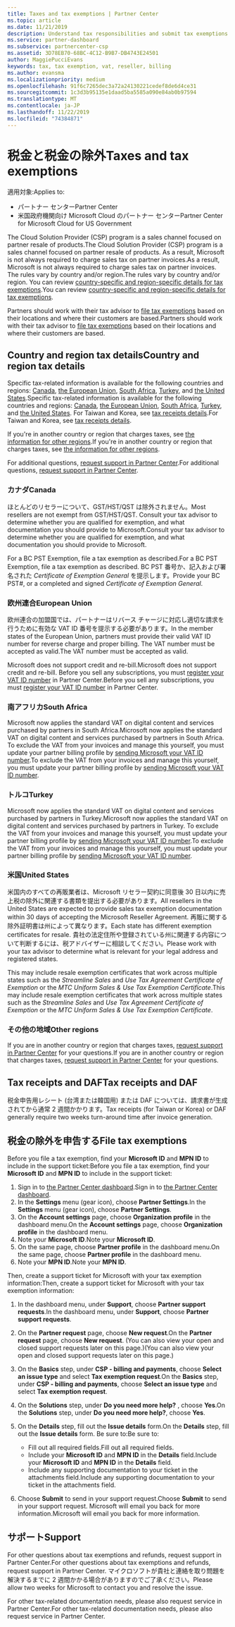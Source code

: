 ```yaml
---
title: Taxes and tax exemptions | Partner Center
ms.topic: article
ms.date: 11/21/2019
description: Understand tax responsibilities and submit tax exemptions for your CSP sales.
ms.service: partner-dashboard
ms.subservice: partnercenter-csp
ms.assetid: 3D78EB70-68BC-4C12-B9B7-DB4743E24501
author: MaggiePucciEvans
keywords: tax, tax exemption, vat, reseller, billing
ms.author: evansma
ms.localizationpriority: medium
ms.openlocfilehash: 91f6c7265dec3a72a24130221cedef8de6d4ce31
ms.sourcegitcommit: 1c3d3b95135e1daad5ba5585a090e84ab0b97594
ms.translationtype: MT
ms.contentlocale: ja-JP
ms.lasthandoff: 11/22/2019
ms.locfileid: "74384871"
---
```

# <a name="taxes-and-tax-exemptions"></a><span data-ttu-id="1f4ca-104">税金と税金の除外</span><span class="sxs-lookup"><span data-stu-id="1f4ca-104">Taxes and tax exemptions</span></span>

<span data-ttu-id="1f4ca-105">適用対象:</span><span class="sxs-lookup"><span data-stu-id="1f4ca-105">Applies to:</span></span>

- <span data-ttu-id="1f4ca-106">パートナー センター</span><span class="sxs-lookup"><span data-stu-id="1f4ca-106">Partner Center</span></span>
- <span data-ttu-id="1f4ca-107">米国政府機関向け Microsoft Cloud のパートナー センター</span><span class="sxs-lookup"><span data-stu-id="1f4ca-107">Partner Center for Microsoft Cloud for US Government</span></span>

<span data-ttu-id="1f4ca-108">The Cloud Solution Provider (CSP) program is a sales channel focused on partner resale of products.</span><span class="sxs-lookup"><span data-stu-id="1f4ca-108">The Cloud Solution Provider (CSP) program is a sales channel focused on partner resale of products.</span></span> <span data-ttu-id="1f4ca-109">As a result, Microsoft is not always required to charge sales tax on partner invoices.</span><span class="sxs-lookup"><span data-stu-id="1f4ca-109">As a result, Microsoft is not always required to charge sales tax on partner invoices.</span></span> <span data-ttu-id="1f4ca-110">The rules vary by country and/or region.</span><span class="sxs-lookup"><span data-stu-id="1f4ca-110">The rules vary by country and/or region.</span></span> <span data-ttu-id="1f4ca-111">You can review [country-specific and region-specific details for tax exemptions](#country-and-region-tax-details).</span><span class="sxs-lookup"><span data-stu-id="1f4ca-111">You can review [country-specific and region-specific details for tax exemptions](#country-and-region-tax-details).</span></span>

<span data-ttu-id="1f4ca-112">Partners should work with their tax advisor to [file tax exemptions](#file-tax-exemptions) based on their locations and where their customers are based.</span><span class="sxs-lookup"><span data-stu-id="1f4ca-112">Partners should work with their tax advisor to [file tax exemptions](#file-tax-exemptions) based on their locations and where their customers are based.</span></span>

## <a name="country-and-region-tax-details"></a><span data-ttu-id="1f4ca-113">Country and region tax details</span><span class="sxs-lookup"><span data-stu-id="1f4ca-113">Country and region tax details</span></span>

<span data-ttu-id="1f4ca-114">Specific tax-related information is available for the following countries and regions: [Canada](#canada), [the European Union](#european-union), [South Africa](#south-africa), [Turkey](#turkey), and [the United States](#united-states).</span><span class="sxs-lookup"><span data-stu-id="1f4ca-114">Specific tax-related information is available for the following countries and regions: [Canada](#canada), [the European Union](#european-union), [South Africa](#south-africa), [Turkey](#turkey), and [the United States](#united-states).</span></span> <span data-ttu-id="1f4ca-115">For Taiwan and Korea, see [tax receipts details](#tax-receipts-and-daf).</span><span class="sxs-lookup"><span data-stu-id="1f4ca-115">For Taiwan and Korea, see [tax receipts details](#tax-receipts-and-daf).</span></span>

<span data-ttu-id="1f4ca-116">If you're in another country or region that charges taxes, see [the information for other regions](#other-regions).</span><span class="sxs-lookup"><span data-stu-id="1f4ca-116">If you're in another country or region that charges taxes, see [the information for other regions](#other-regions).</span></span>

<span data-ttu-id="1f4ca-117">For additional questions, [request support in Partner Center](#support).</span><span class="sxs-lookup"><span data-stu-id="1f4ca-117">For additional questions, [request support in Partner Center](#support).</span></span>

### <a name="canada"></a><span data-ttu-id="1f4ca-118">カナダ</span><span class="sxs-lookup"><span data-stu-id="1f4ca-118">Canada</span></span>

<span data-ttu-id="1f4ca-119">ほとんどのリセラーについて、GST/HST/QST は除外されません。</span><span class="sxs-lookup"><span data-stu-id="1f4ca-119">Most resellers are not exempt from GST/HST/QST.</span></span> <span data-ttu-id="1f4ca-120">Consult your tax advisor to determine whether you are qualified for exemption, and what documentation you should provide to Microsoft.</span><span class="sxs-lookup"><span data-stu-id="1f4ca-120">Consult your tax advisor to determine whether you are qualified for exemption, and what documentation you should provide to Microsoft.</span></span>

<span data-ttu-id="1f4ca-121">For a BC PST Exemption, file a tax exemption as described.</span><span class="sxs-lookup"><span data-stu-id="1f4ca-121">For a BC PST Exemption, file a tax exemption as described.</span></span> <span data-ttu-id="1f4ca-122">BC PST 番号か、記入および署名された *Certificate of Exemption General* を提示します。</span><span class="sxs-lookup"><span data-stu-id="1f4ca-122">Provide your BC PST#, or a completed and signed *Certificate of Exemption General*.</span></span>

### <a name="european-union"></a><span data-ttu-id="1f4ca-123">欧州連合</span><span class="sxs-lookup"><span data-stu-id="1f4ca-123">European Union</span></span>

<span data-ttu-id="1f4ca-124">欧州連合の加盟国では、パートナーはリバース チャージに対応し適切な請求を行うために有効な VAT ID 番号を提示する必要があります。</span><span class="sxs-lookup"><span data-stu-id="1f4ca-124">In the member states of the European Union, partners must provide their valid VAT ID number for reverse charge and proper billing.</span></span> <span data-ttu-id="1f4ca-125">The VAT number must be accepted as valid.</span><span class="sxs-lookup"><span data-stu-id="1f4ca-125">The VAT number must be accepted as valid.</span></span>

<span data-ttu-id="1f4ca-126">Microsoft does not support credit and re-bill.</span><span class="sxs-lookup"><span data-stu-id="1f4ca-126">Microsoft does not support credit and re-bill.</span></span> <span data-ttu-id="1f4ca-127">Before you sell any subscriptions, you must [register your VAT ID number](organization-tax-info.md) in Partner Center.</span><span class="sxs-lookup"><span data-stu-id="1f4ca-127">Before you sell any subscriptions, you must [register your VAT ID number](organization-tax-info.md) in Partner Center.</span></span>

### <a name="south-africa"></a><span data-ttu-id="1f4ca-128">南アフリカ</span><span class="sxs-lookup"><span data-stu-id="1f4ca-128">South Africa</span></span>

<span data-ttu-id="1f4ca-129">Microsoft now applies the standard VAT on digital content and services purchased by partners in South Africa.</span><span class="sxs-lookup"><span data-stu-id="1f4ca-129">Microsoft now applies the standard VAT on digital content and services purchased by partners in South Africa.</span></span> <span data-ttu-id="1f4ca-130">To exclude the VAT from your invoices and manage this yourself, you must update your partner billing profile by [sending Microsoft your VAT ID number](organization-tax-info.md).</span><span class="sxs-lookup"><span data-stu-id="1f4ca-130">To exclude the VAT from your invoices and manage this yourself, you must update your partner billing profile by [sending Microsoft your VAT ID number](organization-tax-info.md).</span></span>

### <a name="turkey"></a><span data-ttu-id="1f4ca-131">トルコ</span><span class="sxs-lookup"><span data-stu-id="1f4ca-131">Turkey</span></span>

<span data-ttu-id="1f4ca-132">Microsoft now applies the standard VAT on digital content and services purchased by partners in Turkey.</span><span class="sxs-lookup"><span data-stu-id="1f4ca-132">Microsoft now applies the standard VAT on digital content and services purchased by partners in Turkey.</span></span> <span data-ttu-id="1f4ca-133">To exclude the VAT from your invoices and manage this yourself, you must update your partner billing profile by [sending Microsoft your VAT ID number](organization-tax-info.md).</span><span class="sxs-lookup"><span data-stu-id="1f4ca-133">To exclude the VAT from your invoices and manage this yourself, you must update your partner billing profile by [sending Microsoft your VAT ID number](organization-tax-info.md).</span></span>

### <a name="united-states"></a><span data-ttu-id="1f4ca-134">米国</span><span class="sxs-lookup"><span data-stu-id="1f4ca-134">United States</span></span>

<span data-ttu-id="1f4ca-135">米国内のすべての再販業者は、Microsoft リセラー契約に同意後 30 日以内に売上税の除外に関連する書類を提出する必要があります。</span><span class="sxs-lookup"><span data-stu-id="1f4ca-135">All resellers in the United States are expected to provide sales tax exemption documentation within 30 days of accepting the Microsoft Reseller Agreement.</span></span> <span data-ttu-id="1f4ca-136">再販に関する除外証明書は州によって異なります。</span><span class="sxs-lookup"><span data-stu-id="1f4ca-136">Each state has different exemption certificates for resale.</span></span> <span data-ttu-id="1f4ca-137">貴社の法定住所や登録されている州に関連する内容について判断するには、税アドバイザーに相談してください。</span><span class="sxs-lookup"><span data-stu-id="1f4ca-137">Please work with your tax advisor to determine what is relevant for your legal address and registered states.</span></span>

<span data-ttu-id="1f4ca-138">This may include resale exemption certificates that work across multiple states such as the *Streamline Sales* and *Use Tax Agreement Certificate of Exemption* or the *MTC Uniform Sales & Use Tax Exemption Certificate*.</span><span class="sxs-lookup"><span data-stu-id="1f4ca-138">This may include resale exemption certificates that work across multiple states such as the *Streamline Sales* and *Use Tax Agreement Certificate of Exemption* or the *MTC Uniform Sales & Use Tax Exemption Certificate*.</span></span>

### <a name="other-regions"></a><span data-ttu-id="1f4ca-139">その他の地域</span><span class="sxs-lookup"><span data-stu-id="1f4ca-139">Other regions</span></span>

<span data-ttu-id="1f4ca-140">If you are in another country or region that charges taxes, [request support in Partner Center](#support) for your questions.</span><span class="sxs-lookup"><span data-stu-id="1f4ca-140">If you are in another country or region that charges taxes, [request support in Partner Center](#support) for your questions.</span></span>

## <a name="tax-receipts-and-daf"></a><span data-ttu-id="1f4ca-141">Tax receipts and DAF</span><span class="sxs-lookup"><span data-stu-id="1f4ca-141">Tax receipts and DAF</span></span>

<span data-ttu-id="1f4ca-142">税金申告用レシート (台湾または韓国用) または DAF については、請求書が生成されてから通常 2 週間かかります。</span><span class="sxs-lookup"><span data-stu-id="1f4ca-142">Tax receipts (for Taiwan or Korea) or DAF generally require two weeks turn-around time after invoice generation.</span></span>

## <a name="file-tax-exemptions"></a><span data-ttu-id="1f4ca-143">税金の除外を申告する</span><span class="sxs-lookup"><span data-stu-id="1f4ca-143">File tax exemptions</span></span>

<span data-ttu-id="1f4ca-144">Before you file a tax exemption, find your **Microsoft ID** and **MPN ID** to include in the support ticket:</span><span class="sxs-lookup"><span data-stu-id="1f4ca-144">Before you file a tax exemption, find your **Microsoft ID** and **MPN ID** to include in the support ticket:</span></span>

1. <span data-ttu-id="1f4ca-145">Sign in to [the Partner Center dashboard](https://partner.microsoft.com/dashboard/).</span><span class="sxs-lookup"><span data-stu-id="1f4ca-145">Sign in to [the Partner Center dashboard](https://partner.microsoft.com/dashboard/).</span></span>
2. <span data-ttu-id="1f4ca-146">In the **Settings** menu (gear icon), choose **Partner Settings**.</span><span class="sxs-lookup"><span data-stu-id="1f4ca-146">In the **Settings** menu (gear icon), choose **Partner Settings**.</span></span>
3. <span data-ttu-id="1f4ca-147">On the **Account settings** page, choose **Organization profile** in the dashboard menu.</span><span class="sxs-lookup"><span data-stu-id="1f4ca-147">On the **Account settings** page, choose **Organization profile** in the dashboard menu.</span></span>
4. <span data-ttu-id="1f4ca-148">Note your **Microsoft ID**.</span><span class="sxs-lookup"><span data-stu-id="1f4ca-148">Note your **Microsoft ID**.</span></span>
5. <span data-ttu-id="1f4ca-149">On the same page, choose **Partner profile** in the dashboard menu.</span><span class="sxs-lookup"><span data-stu-id="1f4ca-149">On the same page, choose **Partner profile** in the dashboard menu.</span></span>
6. <span data-ttu-id="1f4ca-150">Note your **MPN ID**.</span><span class="sxs-lookup"><span data-stu-id="1f4ca-150">Note your **MPN ID**.</span></span>

<span data-ttu-id="1f4ca-151">Then, create a support ticket for Microsoft with your tax exemption information:</span><span class="sxs-lookup"><span data-stu-id="1f4ca-151">Then, create a support ticket for Microsoft with your tax exemption information:</span></span>

1. <span data-ttu-id="1f4ca-152">In the dashboard menu, under **Support**, choose **Partner support requests**.</span><span class="sxs-lookup"><span data-stu-id="1f4ca-152">In the dashboard menu, under **Support**, choose **Partner support requests**.</span></span>
2. <span data-ttu-id="1f4ca-153">On the **Partner request** page, choose **New request**.</span><span class="sxs-lookup"><span data-stu-id="1f4ca-153">On the **Partner request** page, choose **New request**.</span></span> <span data-ttu-id="1f4ca-154">(You can also view your open and closed support requests later on this page.)</span><span class="sxs-lookup"><span data-stu-id="1f4ca-154">(You can also view your open and closed support requests later on this page.)</span></span>
3. <span data-ttu-id="1f4ca-155">On the **Basics** step, under **CSP - billing and payments**, choose **Select an issue type** and select **Tax exemption request**.</span><span class="sxs-lookup"><span data-stu-id="1f4ca-155">On the **Basics** step, under **CSP - billing and payments**, choose **Select an issue type** and select **Tax exemption request**.</span></span>
4. <span data-ttu-id="1f4ca-156">On the **Solutions** step, under **Do you need more help?** , choose **Yes**.</span><span class="sxs-lookup"><span data-stu-id="1f4ca-156">On the **Solutions** step, under **Do you need more help?**, choose **Yes**.</span></span>
5. <span data-ttu-id="1f4ca-157">On the **Details** step, fill out the **Issue details** form.</span><span class="sxs-lookup"><span data-stu-id="1f4ca-157">On the **Details** step, fill out the **Issue details** form.</span></span> <span data-ttu-id="1f4ca-158">Be sure to:</span><span class="sxs-lookup"><span data-stu-id="1f4ca-158">Be sure to:</span></span>

    - <span data-ttu-id="1f4ca-159">Fill out all required fields.</span><span class="sxs-lookup"><span data-stu-id="1f4ca-159">Fill out all required fields.</span></span>
    - <span data-ttu-id="1f4ca-160">Include your **Microsoft ID** and **MPN ID** in the **Details** field.</span><span class="sxs-lookup"><span data-stu-id="1f4ca-160">Include your **Microsoft ID** and **MPN ID** in the **Details** field.</span></span>
    - <span data-ttu-id="1f4ca-161">Include any supporting documentation to your ticket in the attachments field.</span><span class="sxs-lookup"><span data-stu-id="1f4ca-161">Include any supporting documentation to your ticket in the attachments field.</span></span>

6. <span data-ttu-id="1f4ca-162">Choose **Submit** to send in your support request.</span><span class="sxs-lookup"><span data-stu-id="1f4ca-162">Choose **Submit** to send in your support request.</span></span> <span data-ttu-id="1f4ca-163">Microsoft will email you back for more information.</span><span class="sxs-lookup"><span data-stu-id="1f4ca-163">Microsoft will email you back for more information.</span></span>

## <a name="support"></a><span data-ttu-id="1f4ca-164">サポート</span><span class="sxs-lookup"><span data-stu-id="1f4ca-164">Support</span></span>

<span data-ttu-id="1f4ca-165">For other questions about tax exemptions and refunds, request support in Partner Center.</span><span class="sxs-lookup"><span data-stu-id="1f4ca-165">For other questions about tax exemptions and refunds, request support in Partner Center.</span></span> <span data-ttu-id="1f4ca-166">マイクロソフトが貴社と連絡を取り問題を解決するまでに 2 週間かかる場合がありますのでご了承ください。</span><span class="sxs-lookup"><span data-stu-id="1f4ca-166">Please allow two weeks for Microsoft to contact you and resolve the issue.</span></span>

<span data-ttu-id="1f4ca-167">For other tax-related documentation needs, please also request service in Partner Center.</span><span class="sxs-lookup"><span data-stu-id="1f4ca-167">For other tax-related documentation needs, please also request service in Partner Center.</span></span>
